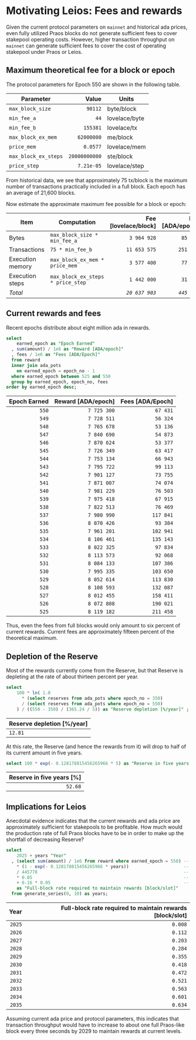 # Motivating Leios: Fees and rewards

Given the current protocol parameters on `mainnet` and historical ada prices, even fully utilized Praos blocks do not generate sufficient fees to cover stakepool operating costs. However, higher transaction throughput on `mainnet` can generate sufficient fees to cover the cost of operating stakepool under Praos or Leios.


## Maximum theoretical fee for a block or epoch

The protocol parameters for Epoch 550 are shown in the following table.

| Parameter            | Value         | Units         |
|----------------------|--------------:|---------------|
| `max_block_size`     |       `90112` | byte/block    |
| `min_fee_a`          |          `44` | lovelace/byte |
| `min_fee_b`          |      `155381` | lovelace/tx   |
| `max_block_ex_mem`   |    `62000000` | me/block      |
| `price_mem`          |      `0.0577` | lovelace/mem  |
| `max_block_ex_steps` | `20000000000` | ste/block     |
| `price_step`         |    `7.21e-05` | lovelace/step |

From historical data, we see that approximately 75 tx/block is the maximum number of transactions practically included in a full block. Each epoch has an average of 21,600 blocks.

Now estimate the approximate maximum fee possible for a block or epoch:

| Item             | Computation                       | Fee [lovelace/block] | Fee [ADA/epoch]  |
|------------------|-----------------------------------|---------------------:|-----------------:|
| Bytes            | `max_block_size * min_fee_a`      |         `3 964 928`  |        `85 642`  |
| Transactions     | `75 * min_fee_b`                  |        `11 653 575`  |       `251 717`  |
| Execution memory | `max_block_ex_mem * price_mem`    |         `3 577 400`  |        `77 272`  |
| Execution steps  | `max_block_ex_steps * price_step` |         `1 442 000`  |        `31 147`  |
| *Total*          |                                   |       *`20 637 903`* |      *`445 778`* |


## Current rewards and fees

Recent epochs distribute about eight million ada in rewards.

```sql
select
    earned_epoch as "Epoch Earned"
  , sum(amount) / 1e6 as "Reward [ADA/epoch]"
  , fees / 1e6 as "Fees [ADA/Epoch]"
  from reward
  inner join ada_pots
    on earned_epoch = epoch_no - 1
  where earned_epoch between 525 and 550
  group by earned_epoch, epoch_no, fees
order by earned_epoch desc;
```

| Epoch Earned | Reward [ADA/epoch] | Fees [ADA/Epoch] |
|-------------:|-------------------:|-----------------:|
|        `550` |        `7 725 300` |         `67 431` |
|        `549` |        `7 728 511` |         `56 324` |
|        `548` |        `7 765 678` |         `53 136` |
|        `547` |        `7 840 690` |         `54 873` |
|        `546` |        `7 870 624` |         `53 377` |
|        `545` |        `7 726 349` |         `63 417` |
|        `544` |        `7 753 134` |         `66 943` |
|        `543` |        `7 795 722` |         `99 113` |
|        `542` |        `7 901 127` |         `73 755` |
|        `541` |        `7 871 007` |         `74 074` |
|        `540` |        `7 981 229` |         `76 503` |
|        `539` |        `7 975 418` |         `67 915` |
|        `538` |        `7 822 513` |         `76 469` |
|        `537` |        `7 980 990` |        `117 841` |
|        `536` |        `8 070 426` |         `93 384` |
|        `535` |        `7 961 201` |        `102 941` |
|        `534` |        `8 106 461` |        `135 143` |
|        `533` |        `8 022 325` |         `97 834` |
|        `532` |        `8 113 573` |         `92 068` |
|        `531` |        `8 084 133` |        `107 386` |
|        `530` |        `7 995 335` |        `103 650` |
|        `529` |        `8 052 614` |        `113 830` |
|        `528` |        `8 108 593` |        `132 087` |
|        `527` |        `8 012 455` |        `158 411` |
|        `526` |        `8 072 808` |        `190 021` |
|        `525` |        `8 119 182` |        `211 458` |

Thus, even the fees from full blocks would only amount to six percent of current rewards. Current fees are approximately fifteen percent of the theoretical maximum.


## Depletion of the Reserve

Most of the rewards currently come from the Reserve, but that Reserve is depleting at the rate of about thirteen percent per year.

```sql
select
    100 * ln( 1.0
      * (select reserves from ada_pots where epoch_no = 350)
      / (select reserves from ada_pots where epoch_no = 550)
    ) / ((550 - 350) / (365.24 / 5)) as "Reserve depletion [%/year]" ;
```

| Reserve depletion [%/year] |
|----------------------------|
|                    `12.81` |

At this rate, the Reserve (and hence the rewards from it) will drop to half of its current amount in five years.

```sql
select 100 * exp(- 0.128178815456265966 * 5) as "Reserve in five years [%]";
```

| Reserve in five years [%] |
|--------------------------:|
|                   `52.68` |


## Implications for Leios

Anecdotal evidence indicates that the current rewards and ada price are approximately sufficient for stakepools to be profitable. How much would the production rate of full Praos blocks have to be in order to make up the shortfall of decreasing Reserve?

```sql
select
    2025 + years "Year"
  , (select sum(amount) / 1e6 from reward where earned_epoch = 550) -- Current rewards
    * (1 - exp(- 0.128178815456265966 * years))                     -- Shortfall from diminishing Reserve
    / 445778                                                        -- Maximum Praos fee per epoch
    * 0.05                                                          -- Praos active slot coefficient
    + 0.16 * 0.05                                                   -- Current Praos utilization
    as "Full-block rate required to maintain rewards [block/slot]"
  from generate_series(0, 10) as years;
```

| Year   | Full-block rate required to maintain rewards [block/slot] |
|-------:|----------------------------------------------------------:|
| `2025` |                                                   `0.008` |
| `2026` |                                                   `0.112` |
| `2027` |                                                   `0.203` |
| `2028` |                                                   `0.284` |
| `2029` |                                                   `0.355` |
| `2030` |                                                   `0.418` |
| `2031` |                                                   `0.472` |
| `2032` |                                                   `0.521` |
| `2033` |                                                   `0.563` |
| `2034` |                                                   `0.601` |
| `2035` |                                                   `0.634` |

Assuming current ada price and protocol parameters, this indicates that transaction throughput would have to increase to about one full Praos-like block every three seconds by 2029 to maintain rewards at current levels.
